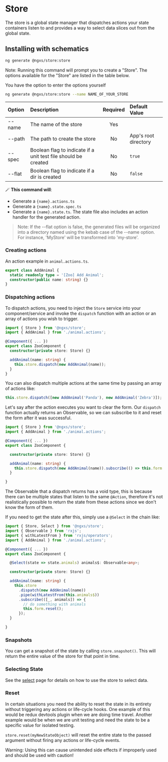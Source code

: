 # Store

The store is a global state manager that dispatches actions your state
containers listen to and provides a way to select data slices out from
the global state.

## Installing with schematics

```bash
ng generate @ngxs/store:store
```

Note: Running this command will prompt you to create a "Store". The options available for the "Store" are listed in the table below.

You have the option to enter the options yourself

```bash
ng generate @ngxs/store:store --name NAME_OF_YOUR_STORE
```

| Option | Description                                                    | Required | Default Value        |
| :----- | :------------------------------------------------------------- | :------: | :------------------- |
| --name | The name of the store                                          |   Yes    |                      |
| --path | The path to create the store                                   |    No    | App's root directory |
| --spec | Boolean flag to indicate if a unit test file should be created |    No    | `true`               |
| --flat | Boolean flag to indicate if a dir is created                   |    No    | `false`              |

🪄 **This command will**:

- Generate a `{name}.actions.ts`
- Generate a `{name}.state.spec.ts`
- Generate a `{name}.state.ts`. The state file also includes an action handler for the generated action.

> Note: If the --flat option is false, the generated files will be organized into a directory named using the kebab case of the --name option. For instance, 'MyStore' will be transformed into 'my-store'.

### Creating actions

An action example in `animal.actions.ts`.

```ts
export class AddAnimal {
  static readonly type = '[Zoo] Add Animal';
  constructor(public name: string) {}
}
```

### Dispatching actions

To dispatch actions, you need to inject the `Store` service into your component/service
and invoke the `dispatch` function with an action or an array of actions you wish to trigger.

```ts
import { Store } from '@ngxs/store';
import { AddAnimal } from './animal.actions';

@Component({ ... })
export class ZooComponent {
  constructor(private store: Store) {}

  addAnimal(name: string) {
    this.store.dispatch(new AddAnimal(name));
  }
}
```

You can also dispatch multiple actions at the same time by passing an array of actions like:

```ts
this.store.dispatch([new AddAnimal('Panda'), new AddAnimal('Zebra')]);
```

Let's say after the action executes you want to clear
the form. Our `dispatch` function actually returns an Observable, so we can
subscribe to it and reset the form after it was successful.

```ts
import { Store } from '@ngxs/store';
import { AddAnimal } from './animal.actions';

@Component({ ... })
export class ZooComponent {

  constructor(private store: Store) {}

  addAnimal(name: string) {
    this.store.dispatch(new AddAnimal(name)).subscribe(() => this.form.reset());
  }

}
```

The Observable that a dispatch returns has a void type, this is because
there can be multiple states that listen to the same `@Action`,
therefore it's not realistically possible to return the state
from these actions since we don't know the form of them.

If you need to get the state after this, simply use a
`@Select` in the chain like:

```ts
import { Store, Select } from '@ngxs/store';
import { Observable } from 'rxjs';
import { withLatestFrom } from 'rxjs/operators';
import { AddAnimal } from './animal.actions';

@Component({ ... })
export class ZooComponent {

  @Select(state => state.animals) animals$: Observable<any>;

  constructor(private store: Store) {}

  addAnimal(name: string) {
    this.store
      .dispatch(new AddAnimal(name))
      .pipe(withLatestFrom(this.animals$))
      .subscribe(([_, animals]) => {
        // do something with animals
        this.form.reset();
      });
  }

}
```

### Snapshots

You can get a snapshot of the state by calling `store.snapshot()`. This will return the entire
value of the store for that point in time.

### Selecting State

See the [select](select.md) page for details on how to use the store to select data.

### Reset

In certain situations you need the ability to reset the state in its entirety without
triggering any actions or life-cycle hooks. One example of this would be redux devtools plugin
when we are doing time travel. Another example would be when we are unit testing and need
the state to be a specific value for isolated testing.

`store.reset(myNewStateObject)` will reset the entire state to the passed argument without firing
any actions or life-cycle events.

Warning: Using this can cause unintended side effects if improperly used and should be used with caution!
